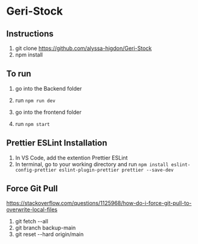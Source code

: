 # Geri-Stock

## Instructions
1) git clone https://github.com/alyssa-higdon/Geri-Stock
2) npm install

## To run
1) go into the Backend folder
2) run ```npm run dev```

3) go into the frontend folder
4) run ```npm start```


## Prettier ESLint Installation
1) In VS Code, add the extention Prettier ESLint
2) In terminal, go to your working directory and run ```npm install eslint-config-prettier eslint-plugin-prettier prettier --save-dev```

## Force Git Pull
https://stackoverflow.com/questions/1125968/how-do-i-force-git-pull-to-overwrite-local-files
1) git fetch --all
2) git branch backup-main
3) git reset --hard origin/main 
